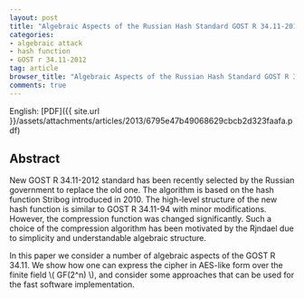 ```yaml
---
layout: post
title: "Algebraic Aspects of the Russian Hash Standard GOST R 34.11-2012"
categories:
- algebraic attack
- hash function
- GOST r 34.11-2012
tag: article
browser_title: "Algebraic Aspects of the Russian Hash Standard GOST R 34.11-2012"
comments: true
---
```


English: [PDF]({{ site.url }}/assets/attachments/articles/2013/6795e47b49068629cbcb2d323faafa.pdf)

<!--more-->

## Abstract

New GOST R 34.11-2012 standard has been recently selected by the Russian government to replace the old one. The algorithm is based on the hash function Stribog introduced in 2010. The high-level structure of the new hash function is similar to GOST R 34.11-94 with minor modifications. However, the compression function was changed significantly. Such a choice of the compression algorithm has been motivated by the Rjndael due to simplicity and understandable algebraic structure.

In this paper we consider a number of algebraic aspects of the GOST R 34.11. We show how one can express the cipher in AES-like form over the finite field \\( GF(2^n) \\), and consider some approaches that can be used for the fast software implementation.